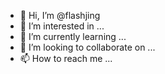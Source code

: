 - 👋 Hi, I’m @flashjing
- 👀 I’m interested in ...
- 🌱 I’m currently learning ...
- 💞️ I’m looking to collaborate on ...
- 📫 How to reach me ...

<!---
flashjing/flashjing is a ✨ special ✨ repository because its `README.md` (this file) appears on your GitHub profile.
You can click the Preview link to take a look at your changes.
--->
